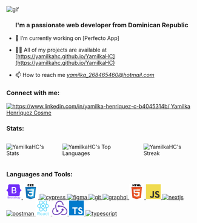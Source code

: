 ![gif](https://user-images.githubusercontent.com/83675050/197414840-e010ae6b-20ac-45a4-ab03-72876bd0bace.gif)

<h3 align="center">I'm a passionate web developer from Dominican Republic</h3>

- 🔭 I’m currently working on [Perfecto App]
<!-- (https://github.com/YamilkaHC/Redux-course) -->

- 👨‍💻 All of my projects are available at [https://yamilkahc.github.io/YamilkaHC](https://yamilkahc.github.io/YamilkaHC)

- 📫 How to reach me *yamilka_268465460@hotmail.com*

<h3 align="left">Connect with me:</h3>
<p align="left">
<a href="https://www.linkedin.com/in/yamilka-henriquez-c-b4045314b" target="blank"><img align="start" src="https://raw.githubusercontent.com/rahuldkjain/github-profile-readme-generator/master/src/images/icons/Social/linked-in-alt.svg" alt="https://www.linkedin.com/in/yamilka-henriquez-c-b4045314b/" height="22" width="40" />
Yamilka Henriquez Cosme
</a>
</p>



<h3 align="left">Stats:</h3>

 <div style="    display: flex;
    justify-content: start;
    align-items: end;
    gap: 15px;
    align-content: flex-start;">

![YamilkaHC's Stats](https://github-readme-stats.vercel.app/api?username=YamilkaHC&theme=yeblu&show_icons=true&hide_border=false&count_private=true)

![YamilkaHC's Top Languages](https://github-readme-stats.vercel.app/api/top-langs/?username=YamilkaHC&theme=yeblu&show_icons=true&hide_border=false&layout=compact)

![YamilkaHC's Streak](https://github-readme-streak-stats.herokuapp.com/?user=YamilkaHC&theme=yeblu&hide_border=false)


</div>

<h3 align="left">Languages and Tools:</h3>
<p align="left"> <a href="https://getbootstrap.com" target="_blank" rel="noreferrer"> <img src="https://raw.githubusercontent.com/devicons/devicon/master/icons/bootstrap/bootstrap-plain-wordmark.svg" alt="bootstrap" width="40" height="40"/> </a> <a href="https://www.w3schools.com/css/" target="_blank" rel="noreferrer"> <img src="https://raw.githubusercontent.com/devicons/devicon/master/icons/css3/css3-original-wordmark.svg" alt="css3" width="40" height="40"/> </a> <a href="https://www.cypress.io" target="_blank" rel="noreferrer"> <img src="https://raw.githubusercontent.com/simple-icons/simple-icons/6e46ec1fc23b60c8fd0d2f2ff46db82e16dbd75f/icons/cypress.svg" alt="cypress" width="40" height="40"/> </a> <a href="https://www.figma.com/" target="_blank" rel="noreferrer"> <img src="https://www.vectorlogo.zone/logos/figma/figma-icon.svg" alt="figma" width="40" height="40"/> </a> <a href="https://git-scm.com/" target="_blank" rel="noreferrer"> <img src="https://www.vectorlogo.zone/logos/git-scm/git-scm-icon.svg" alt="git" width="40" height="40"/> </a> <a href="https://graphql.org" target="_blank" rel="noreferrer"> <img src="https://www.vectorlogo.zone/logos/graphql/graphql-icon.svg" alt="graphql" width="40" height="40"/> </a> <a href="https://www.w3.org/html/" target="_blank" rel="noreferrer"> <img src="https://raw.githubusercontent.com/devicons/devicon/master/icons/html5/html5-original-wordmark.svg" alt="html5" width="40" height="40"/> </a> <a href="https://developer.mozilla.org/en-US/docs/Web/JavaScript" target="_blank" rel="noreferrer"> <img src="https://raw.githubusercontent.com/devicons/devicon/master/icons/javascript/javascript-original.svg" alt="javascript" width="40" height="40"/> </a> <a href="https://nextjs.org/" target="_blank" rel="noreferrer"> <img src="https://cdn.worldvectorlogo.com/logos/nextjs-2.svg" alt="nextjs" width="40" height="40"/> </a> <a href="https://postman.com" target="_blank" rel="noreferrer"> <img src="https://www.vectorlogo.zone/logos/getpostman/getpostman-icon.svg" alt="postman" width="40" height="40"/> </a> <a href="https://reactjs.org/" target="_blank" rel="noreferrer"> <img src="https://raw.githubusercontent.com/devicons/devicon/master/icons/react/react-original-wordmark.svg" alt="react" width="40" height="40"/> </a> <a href="https://redux.js.org" target="_blank" rel="noreferrer"> <img src="https://raw.githubusercontent.com/devicons/devicon/master/icons/redux/redux-original.svg" alt="redux" width="40" height="40"/> </a> <a href="https://www.typescriptlang.org/" target="_blank" rel="noreferrer"> <img src="https://raw.githubusercontent.com/devicons/devicon/master/icons/typescript/typescript-original.svg" alt="typescript" width="40" height="40"/> </a>
<a href="https://socket.io/" target="_blank" rel="noreferrer"> <img src="https://cdn.jsdelivr.net/gh/devicons/devicon/icons/socketio/socketio-original.svg" alt="typescript" width="40" height="40"/> </a>
</p>



